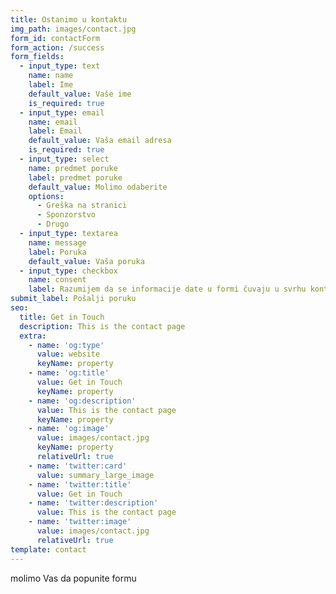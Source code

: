 ```yaml
---
title: Ostanimo u kontaktu
img_path: images/contact.jpg
form_id: contactForm
form_action: /success
form_fields:
  - input_type: text
    name: name
    label: Ime
    default_value: Vaše ime
    is_required: true
  - input_type: email
    name: email
    label: Email
    default_value: Vaša email adresa
    is_required: true
  - input_type: select
    name: predmet poruke
    label: predmet poruke
    default_value: Molimo odaberite
    options:
      - Greška na stranici
      - Sponzorstvo
      - Drugo
  - input_type: textarea
    name: message
    label: Poruka
    default_value: Vaša poruka
  - input_type: checkbox
    name: consent
    label: Razumijem da se informacije date u formi čuvaju u svrhu kontakta.
submit_label: Pošalji poruku
seo:
  title: Get in Touch
  description: This is the contact page
  extra:
    - name: 'og:type'
      value: website
      keyName: property
    - name: 'og:title'
      value: Get in Touch
      keyName: property
    - name: 'og:description'
      value: This is the contact page
      keyName: property
    - name: 'og:image'
      value: images/contact.jpg
      keyName: property
      relativeUrl: true
    - name: 'twitter:card'
      value: summary_large_image
    - name: 'twitter:title'
      value: Get in Touch
    - name: 'twitter:description'
      value: This is the contact page
    - name: 'twitter:image'
      value: images/contact.jpg
      relativeUrl: true
template: contact
---
```

molimo Vas da popunite formu 
